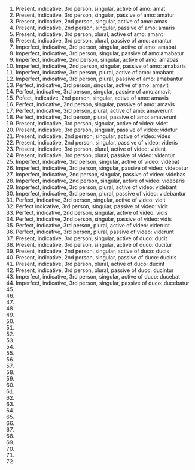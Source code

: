 1. Present, indicative, 3rd person, singular, active of amo: amat
2. Present, indicative, 3rd person, singular, passive of amo: amatur
3. Present, indicative, 2nd person, singular, active of amo: amas
4. Present, indicative, 2nd person, singular, passive of amo: amaris
5. Present, indicative, 3rd person, plural, active of amo: amant
6. Present, indicative, 3rd person, plural, passive of amo: amantur
7. Imperfect, indicative, 3rd person, singular, active of amo: amabat
8. Imperfect, indicative, 3rd person, singular, passive of amo:amabatur
9. Imperfect, indicative, 2nd person, singular, active of amo: amabas
10. Imperfect, indicative, 2nd person, singular, passive of amo: amabaris
11. Imperfect, indicative, 3rd person, plural, active of amo: amabant
12. Imperfect, indicative, 3rd person, plural, passive of amo: amabantur
13. Perfect, indicative, 3rd person, singular, active of amo: amavit
14. Perfect, indicative, 3rd person, singular, passive of amo:amavit
15. Pefect, indicative, 2nd person, singular, active of amo: amavis
16. Perfect, indicative, 2nd person, singular, passive of amo: amavis
17. Perfect, indicative, 3rd person, plural, active of amo: amaverunt
18. Perfect, indicative, 3rd person, plural, passive of amo: amaverunt
1. Present, indicative, 3rd person, signular, active of video: videt
2. Present, indicative, 3rd person, singualr, passive of video: videtur
3. Present, indicative, 2nd person, singular, active of video: vides
4. Present, indicative, 2nd person, singular, passive of video: videris
5. Present, indicative, 3rd person, plural, active of video: vident
6. Present, indicative, 3rd person, plural, passive of video: videntur
7. Imperfect, indicative, 3rd person, singular, active of video: videbat
8. Imperfect, indicative, 3rd person, singular, passive of video: videbatur
9. Imperfect, indicative, 2nd person, singular, passive of video: videbas
10. Imperfect, indicative, 2nd person, singular, active of video: videbaris
11. Imperfect, indicative, 3rd person, plural, active of video: videbant
12. Imperfect, indicative, 3rd person, plural, passive of video: videbantur
13. Perfect, indicative, 3rd person, singular, active of video: vidit
14. Perfect indicative, 3rd person, singular, passive of video: vidit
15. Perfect, indicative, 2nd person, singular, active of video: vidis
16. Perfect, indicative, 2nd person, singular, passive of video: vidis
17. Perfect, indicative, 3rd person, plural, active of video: viderunt
18. Perfect, indicative, 3rd person, plural, passive of video: viderunt
1. Present, indicative, 3rd person, singular, active of duco: ducit 
2. Present, indicative, 3rd person, singular, active of duco: ducitur
3. Present, indicative, 2nd person, singular, active of duco: ducis
4. Present, indicative, 2nd person, singular, passive of duco: duciris
5. Present, indicative, 3rd person, plural, active of duco: ducint
6. Present, indicative, 3rd person, plural, passive of duco: ducintur
7. Imperfect, indicative, 3rd person, singular, active of duco: ducebat
8. Imperfect, indicative, 3rd person, singular, passive of duco: ducebatur
9.
10.
11.
12.
13.
14.
15.
16.
17.
18.
1.
2.
3.
4.
5.
6.
7.
8.
9.
10.
11.
12.
13.
14.
15.
16.
17.
18.
